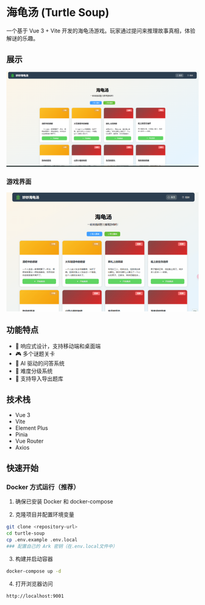 # 海龟汤 (Turtle Soup)

一个基于 Vue 3 + Vite 开发的海龟汤游戏。玩家通过提问来推理故事真相，体验解谜的乐趣。
## 展示
![image](./screenshots/home.png)
### 游戏界面
![image](./screenshots/turtle.gif)
## 功能特点

- 📱 响应式设计，支持移动端和桌面端
- 🎮 多个谜题关卡
- 💬 AI 驱动的问答系统
- 🎯 难度分级系统
- 💾 支持导入导出题库

## 技术栈

- Vue 3
- Vite
- Element Plus
- Pinia
- Vue Router
- Axios


## 快速开始

### Docker 方式运行（推荐）

1. 确保已安装 Docker 和 docker-compose

2. 克隆项目并配置环境变量
```bash
git clone <repository-url>
cd turtle-soup
cp .env.example .env.local
### 配置自己的 Ark 密钥（在.env.local文件中）
```
3. 构建并启动容器
```bash
docker-compose up -d
```
4. 打开浏览器访问
```bash
http://localhost:9001
```